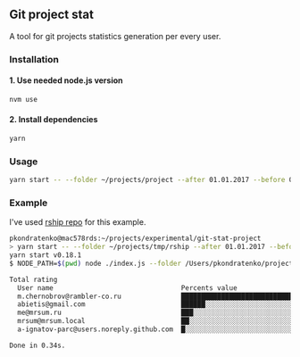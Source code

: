 ## Git project stat
A tool for git projects statistics generation per every user.

### Installation
#### 1. Use needed node.js version
```bash
nvm use
```

#### 2. Install dependencies
```bash
yarn
```


### Usage
```bash
yarn start -- --folder ~/projects/project --after 01.01.2017 --before 01.12.2017
```

### Example
I've used [rship repo](https://github.com/rambler-digital-solutions/rship) for this example.
```bash
pkondratenko@mac578rds:~/projects/experimental/git-stat-project
> yarn start -- --folder ~/projects/tmp/rship --after 01.01.2017 --before 01.12.2017
yarn start v0.18.1
$ NODE_PATH=$(pwd) node ./index.js --folder /Users/pkondratenko/projects/tmp/rship --after 01.01.2017 --before 01.12.2017

Total rating
  User name                                Percents value                            Commits pushed  Lines affected
  m.chernobrov@rambler-co.ru               ████████████████████████████████████████              16             691
  abietis@gmail.com                        ██████░░░░░░░░░░░░░░░░░░░░░░░░░░░░░░░░░░               3              63
  me@mrsum.ru                              ███░░░░░░░░░░░░░░░░░░░░░░░░░░░░░░░░░░░░░               2              20
  mrsum@mrsum.local                        ██░░░░░░░░░░░░░░░░░░░░░░░░░░░░░░░░░░░░░░               1               4
  a-ignatov-parc@users.noreply.github.com  █░░░░░░░░░░░░░░░░░░░░░░░░░░░░░░░░░░░░░░░               1               0

Done in 0.34s.
```
